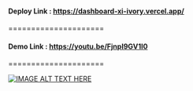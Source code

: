 #### Deploy Link : https://dashboard-xi-ivory.vercel.app/
=====================
#### Demo Link : https://youtu.be/Fjnpl9GV1I0
=====================

[![IMAGE ALT TEXT HERE](https://github.com/Piyush289kumar/dashboard/assets/94155141/36d9bd3f-1776-409f-a1d1-7f0f7d63c59c)](https://youtu.be/Fjnpl9GV1I0)

